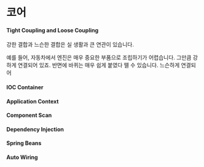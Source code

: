 # 코어

#### Tight Coupling and Loose Coupling

강한 결합과 느슨한 결합은 실 생활과 큰 연관이 있습니다.



예를 들어, 자동차에서 엔진은 매우 중요한 부품으로 조립하기가 어렵습니다. 그만큼 강하게 연결되어 있죠. 반면에 바퀴는 매우 쉽게 붙였다 뗄 수 있습니다. 느슨하게 연결되어



#### IOC Container



#### Application Context



#### Component Scan



#### Dependency Injection



#### Spring Beans



#### Auto Wiring

